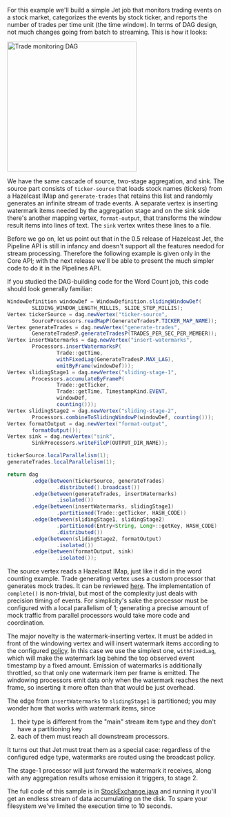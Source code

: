 For this example we'll build a simple Jet job that monitors trading
events on a stock market, categorizes the events by stock ticker, and
reports the number of trades per time unit (the time window). In terms
of DAG design, not much changes going from batch to streaming. This is
how it looks:

<img alt="Trade monitoring DAG"
     src="../images/stock-exchange-dag.png"
     width="300"/>

We have the same cascade of source, two-stage aggregation, and sink. The
source part consists of `ticker-source` that loads stock names
(tickers) from a Hazelcast IMap and `generate-trades` that retains this
list and randomly generates an infinite stream of trade events. A
separate vertex is inserting watermark items needed by the aggregation
stage and on the sink side there's another mapping vertex,
`format-output`, that transforms the window result items into lines of
text. The `sink` vertex writes these lines to a file.

Before we go on, let us point out that in the 0.5 release of Hazelcast
Jet, the Pipeline API is still in infancy and doesn't support all the
features needod for stream processing. Therefore the following example
is given only in the Core API; with the next release we'll be able to
present the much simpler code to do it in the Pipelines API.

If you studied the DAG-building code for the Word Count job, this code
should look generally familiar:

```java
WindowDefinition windowDef = WindowDefinition.slidingWindowDef(
        SLIDING_WINDOW_LENGTH_MILLIS, SLIDE_STEP_MILLIS);
Vertex tickerSource = dag.newVertex("ticker-source",
        SourceProcessors.readMapP(GenerateTradesP.TICKER_MAP_NAME));
Vertex generateTrades = dag.newVertex("generate-trades",
        GenerateTradesP.generateTradesP(TRADES_PER_SEC_PER_MEMBER));
Vertex insertWatermarks = dag.newVertex("insert-watermarks",
        Processors.insertWatermarksP(
                Trade::getTime,
                withFixedLag(GenerateTradesP.MAX_LAG),
                emitByFrame(windowDef)));
Vertex slidingStage1 = dag.newVertex("sliding-stage-1",
        Processors.accumulateByFrameP(
                Trade::getTicker,
                Trade::getTime, TimestampKind.EVENT,
                windowDef,
                counting()));
Vertex slidingStage2 = dag.newVertex("sliding-stage-2",
        Processors.combineToSlidingWindowP(windowDef, counting()));
Vertex formatOutput = dag.newVertex("format-output",
        formatOutput());
Vertex sink = dag.newVertex("sink",
        SinkProcessors.writeFileP(OUTPUT_DIR_NAME));

tickerSource.localParallelism(1);
generateTrades.localParallelism(1);

return dag
        .edge(between(tickerSource, generateTrades)
                .distributed().broadcast())
        .edge(between(generateTrades, insertWatermarks)
                .isolated())
        .edge(between(insertWatermarks, slidingStage1)
                .partitioned(Trade::getTicker, HASH_CODE))
        .edge(between(slidingStage1, slidingStage2)
                .partitioned(Entry<String, Long>::getKey, HASH_CODE)
                .distributed())
        .edge(between(slidingStage2, formatOutput)
                .isolated())
        .edge(between(formatOutput, sink)
                .isolated());
```

The source vertex reads a Hazelcast IMap, just like it did in the word
counting example. Trade generating vertex uses a custom processor that
generates mock trades. It can be reviewed
[here](https://github.com/hazelcast/hazelcast-jet-code-samples/blob/master/core-api/streaming/trade-generator/src/main/java/trades/tradegenerator/GenerateTradesP.java).
The implementation of `complete()` is non-trivial, but most of the
complexity just deals with precision timing of events. For simplicity's
sake the processor must be configured with a local parallelism of 1;
generating a precise amount of mock traffic from parallel processors
would take more code and coordination.

The major novelty is the watermark-inserting vertex. It must be added
in front of the windowing vertex and will insert watermark items
according to the configured [policy](/The_Core_API/WatermarkPolicy).
In this case we use the simplest one, `withFixedLag`, which will make
the watermark lag behind the top observed event timestamp by a fixed
amount. Emission of watermarks is additionally throttled, so that only
one watermark item per frame is emitted. The windowing processors emit
data only when the watermark reaches the next frame, so inserting it
more often than that would be just overhead.

The edge from `insertWatermarks` to `slidingStage1` is partitioned; you
may wonder how that works with watermark items, since

1. their type is different from the "main" stream item type and they
don't have a partitioning key
2. each of them must reach all downstream processors.

It turns out that Jet must treat them as a special case: regardless of
the configured edge type, watermarks are routed using the broadcast
policy.

The stage-1 processor will just forward the watermark it receives,
along with any aggregation results whose emission it triggers, to stage
2.

The full code of this sample is in
[StockExchange.java](
https://github.com/hazelcast/hazelcast-jet-code-samples/blob/master/core-api/streaming/stock-exchange/src/main/java/StockExchange.java)
and running it you'll get an endless stream of data accumulating on the
disk. To spare your filesystem we've limited the execution time to 10
seconds.
